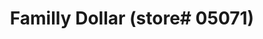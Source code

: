 ---
title: "Familly Dollar (store# 05071)"
url: /syracuse/familly-dollar-store-05071/
shop: variety store
---